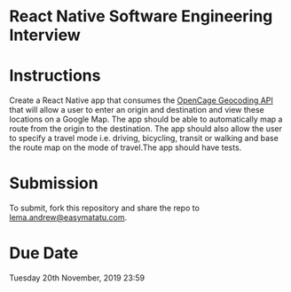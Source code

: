 # React Native Software Engineering Interview

# Instructions

Create a React Native app that consumes the [OpenCage Geocoding API](https://opencagedata.com/api) that will allow a user to enter an
origin and destination and view these locations on a Google Map. The app should be able to automatically map a route from the origin 
to the destination. The app should also allow the user to specify a travel mode i.e. driving, bicycling, transit or walking and base 
the route map on the mode of travel.The app should have tests.

# Submission

To submit, fork this repository and share the repo to lema.andrew@easymatatu.com.

# Due Date
Tuesday 20th November, 2019 23:59
